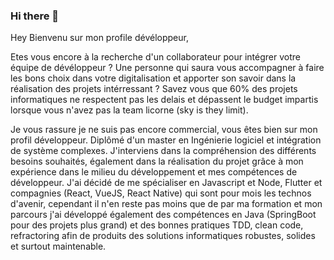 ### Hi there 👋


Hey Bienvenu sur mon profile dévéloppeur, 

Etes vous encore à la recherche d'un collaborateur pour intégrer votre équipe de dévéloppeur ? Une personne qui saura vous accompagner à faire les bons choix dans votre digitalisation et apporter son savoir dans la réalisation des projets intérressant ? 
Savez vous que 60% des projets informatiques ne respectent pas les delais et dépassent le budget impartis lorsque vous n'avez pas la team licorne (sky is they limit). 

Je vous rassure je ne suis pas encore commercial, vous êtes bien sur mon profil développeur. Diplômé d'un master en Ingénierie logiciel et intégration de système complexes. J'interviens dans la compréhension des différents besoins souhaités, également dans la réalisation du projet grâce à mon expérience dans le milieu du développement et mes compétences de développeur. J'ai décidé de me spécialiser en Javascript et Node, Flutter et compagnies (React, VueJS, React Native) qui sont pour mois les technos d'avenir, cependant il n'en reste pas moins que de par ma formation et mon parcours j'ai développé également des compétences en Java (SpringBoot pour des projets plus grand) et des bonnes pratiques TDD, clean code, refractoring afin de produits des solutions informatiques robustes, solides et surtout maintenable.

<!--
**olbys/olbys** is a ✨ _special_ ✨ repository because its `README.md` (this file) appears on your GitHub profile.

Here are some ideas to get you started:

- 🔭 I’m currently working on ...
- 🌱 I’m currently learning ...
- 👯 I’m looking to collaborate on ...
- 🤔 I’m looking for help with ...
- 💬 Ask me about ...
- 📫 How to reach me: ...
- 😄 Pronouns: ...
- ⚡ Fun fact: ...
-->
